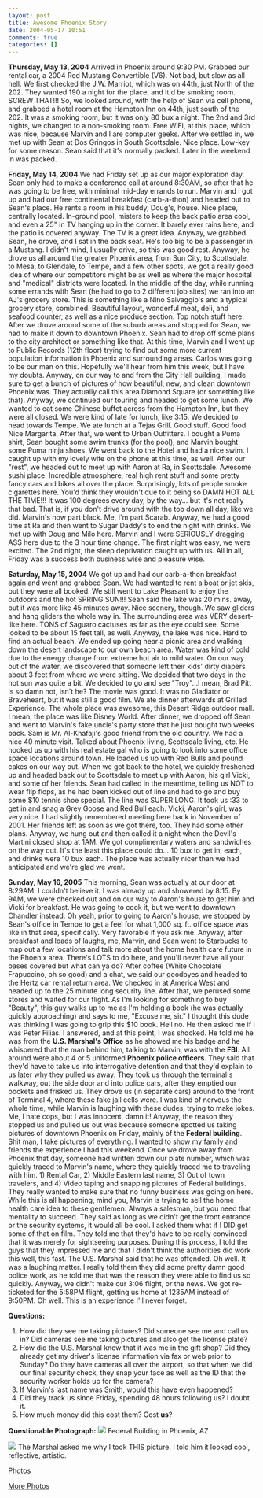 ```yaml
---
layout: post
title: Awesome Phoenix Story
date: 2004-05-17 10:51
comments: true
categories: []
---
```

<b>Thursday, May 13, 2004</b>
Arrived in Phoenix around 9:30 PM. Grabbed our rental car, a 2004 Red Mustang Convertible (V6). Not  bad, but slow as all hell. We first checked the J.W. Marriot, which was on 44th, just North of the 202.  They wanted 190 a night for the place, and it'd be smoking room. SCREW THAT!!! So, we looked around,  with the help of Sean via cell phone, and grabbed a hotel room at the Hampton Inn on 44th, just south of  the 202. It was a smoking room, but it was only 80 bux a night. The 2nd and 3rd nights, we changed to a  non-smoking room. Free WiFi, at this place, which was nice, because Marvin and I are computer geeks.  After we settled in, we met up with Sean at Dos Gringos in South Scottsdale. Nice place. Low-key for  some reason. Sean said that it's normally packed. Later in the weekend in was packed.

<b>Friday, May 14, 2004</b>
We had Friday set up as our major exploration day. Sean only had to make a conference call at around  8:30AM, so after that he was going to be free, with minimal mid-day errands to run. Marvin and I got up  and had our free continental breakfast (carb-a-thon) and headed out to Sean's place. He rents a room in  his buddy, Doug's, house. Nice place, centrally located. In-ground pool, misters to keep the back patio  area cool, and even a 25" in TV hanging up in the corner. It barely ever rains here, and the patio is  covered anyway. The TV is a great idea. Anyway, we grabbed Sean, he drove, and I sat in the back seat.  He's too big to be a passenger in a Mustang. I didn't mind, I usually drive, so this was good rest.  Anyway, he drove us all around the greater Phoenix area, from Sun City, to Scottsdale, to Mesa, to  Glendale, to Tempe, and a few other spots, we got a really good idea of where our competitors might be  as well as where the major hospital and "medical" districts were located. In the middle of the day,  while running some errands with Sean (he had to go to 2 different job sites) we ran into an AJ's  grocery store. This is something like a Nino Salvaggio's and a typical grocery store, combined.  Beautiful layout, wonderful meat, deli, and seafood counter, as well as a nice produce section. Top  notch stuff here. After we drove around some of the suburb areas and stopped for Sean, we had to make  it down to downtown Phoenix. Sean had to drop off some plans to the city architect or something like  that. At this time, Marvin and I went up to Public Records (12th floor) trying to find out some more  current population information in Phoenix and surrounding areas. Carlos was going to be our man on  this. Hopefully we'll hear from him this week, but I have my doubts. Anyway, on our way to and from the  City Hall building, I made sure to get a bunch of pictures of how beautiful, new, and clean downtown  Phoenix was. They actually call this area Diamond Square (or something like that). Anyway, we continued  our touring and headed to get some lunch. We wanted to eat some Chinese buffet across from the Hampton  Inn, but they were all closed. We were kind of late for lunch, like 3:15. We decided to head towards  Tempe. We ate lunch at a Tejas Grill. Good stuff. Good food. Nice Margarita. After that, we went to  Urban Outfitters. I bought a Puma shirt, Sean bought some swim trunks (for the pool), and Marvin bought  some Puma ninja shoes. We went back to the Hotel and had a nice swim. I caught up with my lovely wife  on the phone at this time, as well. After our "rest", we headed out to meet up with Aaron at Ra, in  Scottsdale. Awesome sushi place. Incredible atmosphere, real high rent stuff and some pretty fancy cars  and bikes all over the place. Surprisingly, lots of people smoke cigarettes here. You'd think they  wouldn't due to it being so DAMN HOT ALL THE TIME!!! It was 100 degrees every day, by the way... but  it's not really that bad. That is, if you don't drive around with the top down all day, like we did.  Marvin's now part black. Me, I'm part Scarab. Anyway, we had a good time at Ra and then went to Sugar  Daddy's to end the night with drinks. We met up with Doug and Milo here. Marvin and I were SERIOUSLY  dragging ASS here due to the 3 hour time change. The first night was easy, we were excited. The 2nd  night, the sleep deprivation caught up with us. All in all, Friday was a success both business wise and  pleasure wise.

<b>Saturday, May 15, 2004</b>
We got up and had our carb-a-thon breakfast again and went and grabbed Sean. We had wanted to rent a  boat or jet skis, but they were all booked. We still went to Lake Pleasant to enjoy the outdoors and  the hot SPRING SUN!!! Sean said the lake was 20 mins. away, but it was more like 45 minutes away. Nice  scenery, though. We saw gliders and hang gliders the whole way in. The surrounding area was VERY  desert-like here. TONS of Saguaro cactuses as far as the eye could see. Some looked to be about 15 feet  tall, as well. Anyway, the lake was nice. Hard to find an actual beach. We ended up going near a picnic  area and walking down the desert landscape to our own beach area. Water was kind of cold due to the  energy change from extreme hot air to mild water. On our way out of the water, we discovered that  someone left their kids' dirty diapers about 3 feet from where we were sitting. We decided that two  days in the hot sun was quite a bit. We decided to go and see "Troy"...I mean, Brad Pitt is so damn  hot, isn't he? The movie was good. It was no Gladiator or Braveheart, but it was still a good film. We  ate dinner afterwards at Grilled Experience. The whole place was awesome, this Desert Ridge outdoor  mall. I mean, the place was like Disney World. After dinner, we dropped off Sean and went to Marvin's  fake uncle's party store that he just bought two weeks back. Sam is Mr. Al-Khafaji's good friend from  the old country. We had a nice 40 minute visit. Talked about Phoenix living, Scottsdale living, etc. He  hooked us up with his real estate gal who is going to look into some office space locations around  town. He loaded us up with Red Bulls and pound cakes on our way out. When we got back to the hotel, we  quickly freshened up and headed back out to Scottsdale to meet up with Aaron, his girl Vicki, and some  of her friends. Sean had called in the meantime, telling us NOT to wear flip flops, as he had been  kicked out of line and had to go and buy some $10 tennis shoe special. The line was SUPER LONG. It took  us :33 to get in and snag a Grey Goose and Red Bull each. Vicki, Aaron's girl, was very nice. I had  slightly remembered meeting here back in November of 2001. Her friends left as soon as we got there,  too. They had some other plans. Anyway, we hung out and then called it a night when the Devil's Martini  closed shop at 1AM. We got complimentary waters and sandwiches on the way out. It's the least this  place could do... 10 bux to get in, each, and drinks were 10 bux each. The place was actually nicer  than we had anticipated and we're glad we went.

<b>Sunday, May 16, 2005</b>
This morning, Sean was actually at our door at 8:29AM. I couldn't believe it. I was already up and  showered by 8:15. By 9AM, we were checked out and on our way to Aaron's house to get him and Vicki for  breakfast. He was going to cook it, but we went to downtown Chandler instead. Oh yeah, prior to going  to Aaron's house, we stopped by Sean's office in Tempe to get a feel for what 1,000 sq. ft. office  space was like in that area, specifically. Very favorable if you ask me. Anyway, after breakfast and  loads of laughs, me, Marvin, and Sean went to Starbucks to map out a few locations and talk more about  the home health care future in the Phoenix area. There's LOTS to do here, and you'll never have all  your bases covered but what can ya do? After coffee (White Chocolate Frapuccino, oh so good) and a  chat, we said our goodbyes and headed to the Hertz car rental return area. We checked in at America  West and headed up to the 25 minute long security line. After that, we perused some stores and waited  for our flight. As I'm looking for something to buy "Beauty", this guy walks up to me as I'm holding a  book (he was actually quickly approaching) and says to me, "Excuse me, sir." I thought this dude was  thinking I was going to grip this $10 book. Hell no. He then asked me if I was Peter Filias. I  answered, and at this point, I was shocked. He told me he was from the <b>U.S. Marshal's Office</b> as he  showed me his badge and he whispered that the man behind him, talking to Marvin, was with the <b>FBI</b>. All  around were about 4 or 5 uniformed <b>Phoenix police officers</b>. They said that they'd have to take us into  interrogative detention and that they'd explain to us later why they pulled us away. They took us  through the terminal's walkway, out the side door and into police cars, after they emptied our pockets  and frisked us. They drove us (in separate cars) around to the front of Terminal 4, where these fake  jail cells were. I was kind of nervous the whole time, while Marvin is laughing with these dudes,  trying to make jokes. Me, I hate cops, but I was innocent, damn it! Anyway, the reason they stopped us  and pulled us out was because someone spotted us taking pictures of downtown Phoenix on Friday, mainly  of the <b>Federal building</b>. Shit man, I take pictures of everything. I wanted to show my family and  friends the experience I had this weekend. Once we drove away from Phoenix that day, someone had  written down our plate number, which was quickly traced to Marvin's name, where they quickly traced me  to traveling with him. 1) Rental Car, 2) Middle Eastern last name, 3) Out of town travelers, and 4)  Video taping and snapping pictures of Federal buildings. They really wanted to make sure that no funny  business was going on here. While this is all happening, mind you, Marvin is trying to sell the home  health care idea to these gentlemen. Always a salesman, but you need that mentality to succeed. They  said as long as we didn't get the front entrance or the security systems, it would all be cool. I asked  them what if I DID get some of that on film. They told me that they'd have to be really convinced that  it was merely for sightseeing purposes. During this process, I told the guys that they impressed me and  that I didn't think the authorities did work this well, this fast. The U.S. Marshal said that he was  offended. Oh well. It was a laughing matter. I really told them they did some pretty damn good police  work, as he told me that was the reason they were able to find us so quickly. Anyway, we didn't make  our 3:06 flight, or the news. We got re-ticketed for the 5:58PM flight, getting us home at 1235AM  instead of 9:50PM. Oh well. This is an experience I'll never forget.

<b>Questions:</b>
1) How did they see me taking pictures? Did someone see me and call us in? Did cameras see me taking  pictures and also get the license plate?
2) How did the U.S. Marshal know that it was me in the gift shop? Did they already get my driver's  license information via fax or web prior to Sunday? Do they have cameras all over the airport, so that  when we did our final security check, they snap your face as well as the ID that the security worker  holds up for the camera?
3) If Marvin's last name was Smith, would this have even happened?
4) Did they track us since Friday, spending 48 hours following us? I doubt it.
5) How much money did this cost them? Cost <b>us</b>?

<b>Questionable Photograph:</b>
<img src="http://www.filias.com/photos/2004%20Albums/05.14.2004.Phoenix/IMG_5196%20(Medium).JPG" border="0">
Federal Building in Phoenix, AZ

<img src="http://www.filias.com/photos/2004%20Albums/05.16.2004.Phoenix/IMG_5253.JPG" border="0">
The Marshal asked me why I took THIS picture. I told him it looked cool, reflective, artistic.

<a href="http://www.filias.com/cgi-bin/album.pl?album=2004%20Albums/05.14.2004.Phoenix">Photos</a>

<a href="http://www.filias.com/cgi-bin/album.pl?album=2004%20Albums/05.16.2004.Phoenix">More Photos</a>
